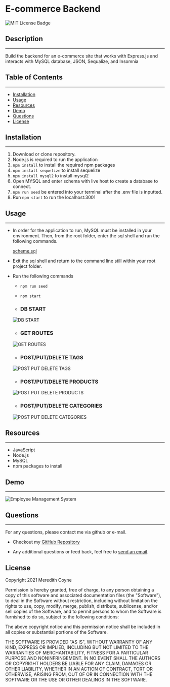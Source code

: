 # E-commerce Backend
![MIT License Badge](https://img.shields.io/badge/License-MIT-yellow.svg)
## Description
---------
Build the backend for an e-commerce site that works with Express.js and interacts with MySQL database, JSON, Sequalize, and Insomnia

## Table of Contents
-----
 * [Installation](https://github.com/meredithcoyne/ecommerce_backend#Installation)
 * [Usage](https://github.com/meredithcoyne/ecommerce_backend#Usage)
 * [Resources](https://github.com/meredithcoyne/ecommerce_backend#Resources)
 * [Demo](https://github.com/meredithcoyne/ecommerce_backend#Demo)
 * [Questions](https://github.com/meredithcoyne/ecommerce_backend#Questions)
 * [License](https://github.com/meredithcoyne/ecommerce_backend#License)
  
## Installation
------
1. Download or clone repository.
2. Node.js is required to run the application
3. `npm install` to install the required npm packages
4. `npm install sequelize` to install sequelize
5. `npm install mysql2` to install mysql2
6. Open MYSQL and enter schema with live host to create a database to connect.
7. `npm run seed` be entered into your terminal after the .env file is inputted.
8. Run `npm start` to run the localhost:3001


## Usage
------
* In order for the application to run, MySQL must be installed in your environment. Then, from the root folder, enter the sql shell and run the following commands.

    [scheme.sql](/db/schema.sql)

* Exit the sql shell and return to the command line still within your root project folder.

* Run the following commands
  
    *  `npm run seed`

    * `npm start`

  *  ### DB START
    ![DB START](assets\db_start.gif)

    
  *  ### GET ROUTES
    ![GET ROUTES](assets\get_routes.gif)
  
  
  *  ### POST/PUT/DELETE TAGS
    ![POST PUT DELETE TAGS](assets\ppd_tags.gif)

    
     *  ### POST/PUT/DELETE PRODUCTS
    ![POST PUT DELETE PRODUCTS](assets\ppd_products.gif)

   *  ### POST/PUT/DELETE CATEGORIES
    ![POST PUT DELETE CATEGORIES](assets\ppd_categories.gif)
  
## Resources
------
* JavaScript
* Node.js
* MySQL
* npm packages to install

## Demo
------
![Employee Management System]()


## Questions
  ------
  For any questions, please contact me via github or e-mail. 

  * Checkout my [GitHub Repository](https://github.com/meredithcoyne/ecommerce_backend)
  
  * Any additional questions or feed back, feel free to [send an email](mailto:meredithleigh.coyne@gmail.com). 

  ## License
  Copyright 2021 Meredith Coyne

Permission is hereby granted, free of charge, to any person obtaining a copy of this software and associated documentation files (the "Software"), to deal in the Software without restriction, including without limitation the rights to use, copy, modify, merge, publish, distribute, sublicense, and/or sell copies of the Software, and to permit persons to whom the Software is furnished to do so, subject to the following conditions:

The above copyright notice and this permission notice shall be included in all copies or substantial portions of the Software.

THE SOFTWARE IS PROVIDED "AS IS", WITHOUT WARRANTY OF ANY KIND, EXPRESS OR IMPLIED, INCLUDING BUT NOT LIMITED TO THE WARRANTIES OF MERCHANTABILITY, FITNESS FOR A PARTICULAR PURPOSE AND NONINFRINGEMENT. IN NO EVENT SHALL THE AUTHORS OR COPYRIGHT HOLDERS BE LIABLE FOR ANY CLAIM, DAMAGES OR OTHER LIABILITY, WHETHER IN AN ACTION OF CONTRACT, TORT OR OTHERWISE, ARISING FROM, OUT OF OR IN CONNECTION WITH THE SOFTWARE OR THE USE OR OTHER DEALINGS IN THE SOFTWARE.

